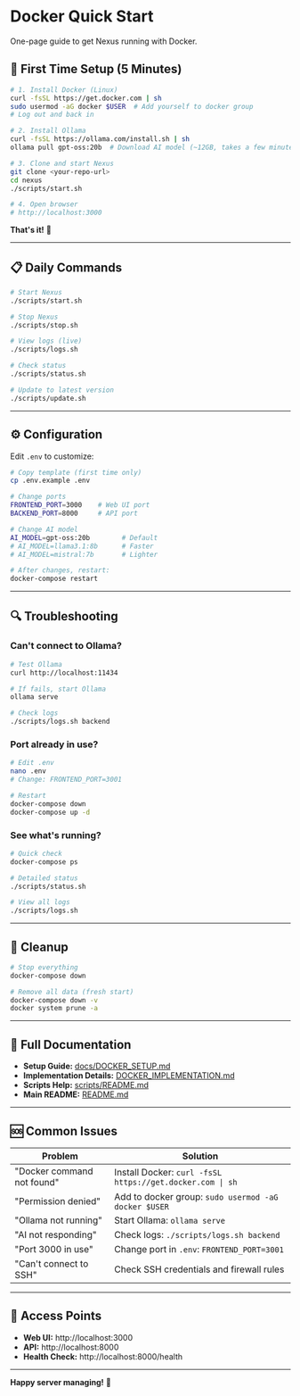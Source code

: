# Docker Quick Start

One-page guide to get Nexus running with Docker.

## 🚀 First Time Setup (5 Minutes)

```bash
# 1. Install Docker (Linux)
curl -fsSL https://get.docker.com | sh
sudo usermod -aG docker $USER  # Add yourself to docker group
# Log out and back in

# 2. Install Ollama
curl -fsSL https://ollama.com/install.sh | sh
ollama pull gpt-oss:20b  # Download AI model (~12GB, takes a few minutes)

# 3. Clone and start Nexus
git clone <your-repo-url>
cd nexus
./scripts/start.sh

# 4. Open browser
# http://localhost:3000
```

**That's it!** 🎉

---

## 📋 Daily Commands

```bash
# Start Nexus
./scripts/start.sh

# Stop Nexus
./scripts/stop.sh

# View logs (live)
./scripts/logs.sh

# Check status
./scripts/status.sh

# Update to latest version
./scripts/update.sh
```

---

## ⚙️ Configuration

Edit `.env` to customize:

```bash
# Copy template (first time only)
cp .env.example .env

# Change ports
FRONTEND_PORT=3000    # Web UI port
BACKEND_PORT=8000     # API port

# Change AI model
AI_MODEL=gpt-oss:20b        # Default
# AI_MODEL=llama3.1:8b      # Faster
# AI_MODEL=mistral:7b       # Lighter

# After changes, restart:
docker-compose restart
```

---

## 🔍 Troubleshooting

### Can't connect to Ollama?

```bash
# Test Ollama
curl http://localhost:11434

# If fails, start Ollama
ollama serve

# Check logs
./scripts/logs.sh backend
```

### Port already in use?

```bash
# Edit .env
nano .env
# Change: FRONTEND_PORT=3001

# Restart
docker-compose down
docker-compose up -d
```

### See what's running?

```bash
# Quick check
docker-compose ps

# Detailed status
./scripts/status.sh

# View all logs
./scripts/logs.sh
```

---

## 🧹 Cleanup

```bash
# Stop everything
docker-compose down

# Remove all data (fresh start)
docker-compose down -v
docker system prune -a
```

---

## 📖 Full Documentation

- **Setup Guide:** [docs/DOCKER_SETUP.md](docs/DOCKER_SETUP.md)
- **Implementation Details:** [DOCKER_IMPLEMENTATION.md](DOCKER_IMPLEMENTATION.md)
- **Scripts Help:** [scripts/README.md](scripts/README.md)
- **Main README:** [README.md](README.md)

---

## 🆘 Common Issues

| Problem | Solution |
|---------|----------|
| "Docker command not found" | Install Docker: `curl -fsSL https://get.docker.com \| sh` |
| "Permission denied" | Add to docker group: `sudo usermod -aG docker $USER` |
| "Ollama not running" | Start Ollama: `ollama serve` |
| "AI not responding" | Check logs: `./scripts/logs.sh backend` |
| "Port 3000 in use" | Change port in `.env`: `FRONTEND_PORT=3001` |
| "Can't connect to SSH" | Check SSH credentials and firewall rules |

---

## 🎯 Access Points

- **Web UI:** http://localhost:3000
- **API:** http://localhost:8000
- **Health Check:** http://localhost:8000/health

---

**Happy server managing!** 🎉
